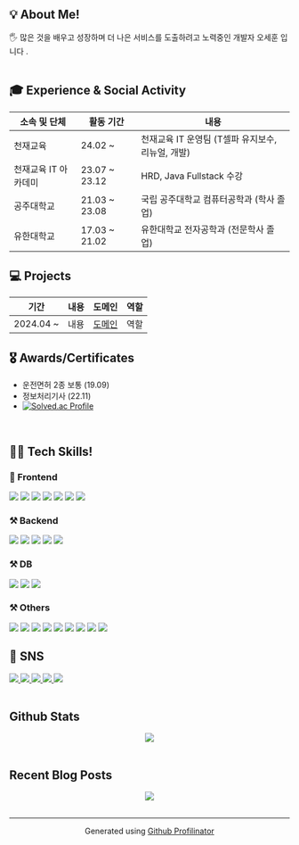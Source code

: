 <h2>💡 About Me!  </h2>

<h>🖐 많은 것을 배우고 성장하며 더 나은 서비스를 도출하려고 노력중인 개발자 오세훈 입니다 </b>.  <br></br></h>

<h2>🎓 Experience & Social Activity</h2>

|소속 및 단체|활동 기간|내용|
|---|---|---|
|천재교육|24.02 ~  | 천재교육 IT 운영팀 (T셀파 유지보수, 리뉴얼, 개발)|
|천재교육 IT 아카데미|23.07 ~ 23.12  | HRD, Java Fullstack 수강|
|공주대학교|21.03 ~ 23.08  | 국립 공주대학교 컴퓨터공학과 (학사 졸업)|
|유한대학교|17.03 ~ 21.02  | 유한대학교 전자공학과 (전문학사 졸업)|



<h2>💻 Projects</h3>

|기간|내용|도메인|역할|
|---|---|---|---|
|2024.04 ~ |내용|<a href="">도메인</a>|역할|

<h2>🎖️ Awards/Certificates</h2>

* 운전면허 2종 보통 (19.09) <br>
* 정보처리기사 (22.11) <br>
* [![Solved.ac Profile](http://mazassumnida.wtf/api/v2/generate_badge?boj=sedo)](https://solved.ac/sedo/)
<br/>
<d></d>

<h2>👨‍💻 Tech Skills!  </h2>
<h3>📲 Frontend </h3>
<div>
<img src ="https://img.shields.io/badge/JAVASCRIPT-F7DF1E.svg?&style=for-the-badge&logo=JavaScript&logoColor=black"/>
<img src ="https://img.shields.io/badge/HTML5-E34F26.svg?&style=for-the-badge&logo=HTML5&logoColor=white"/>
<img src ="https://img.shields.io/badge/CSS3-1572B6.svg?&style=for-the-badge&logo=CSS3&logoColor=white"/>
<img src="https://img.shields.io/badge/jquery-0769AD?style=for-the-badge&logo=jquery&logoColor=white">
<img src="https://img.shields.io/badge/jsp-FF4000?style=for-the-badge&logo=jsr&logoColor=white">
<img src ="https://img.shields.io/badge/thymeleaf-005F0F.svg?&style=for-the-badge&logo=thymeleaf&logoColor=white"/>
<img src="https://img.shields.io/badge/apachefreemarker-326CAC?style=for-the-badge&logo=apachefreemarker&logoColor=white">
</div>

<h3>⚒ Backend </h3>
<div>
<img  src="https://img.shields.io/badge/java-FF160B?style=for-the-badge&logo=Jameson&logoColor=white"/>
<img src ="https://img.shields.io/badge/SPRING-6DB33F.svg?&style=for-the-badge&logo=Spring&logoColor=white"/>
<img src ="https://img.shields.io/badge/SPRING BOOT-6DB33F.svg?&style=for-the-badge&logo=SpringBoot&logoColor=white"/>
<img src ="https://img.shields.io/badge/Python-blue.svg?&style=for-the-badge&logo=Python&logoColor=white"/>
<img src ="https://img.shields.io/badge/kotlin-7F52FF.svg?&style=for-the-badge&logo=kotlin&logoColor=white"/>
</div>

<h3>⚒ DB</h3>
<div>
<img src ="https://img.shields.io/badge/MySQL-4479A1.svg?&style=for-the-badge&logo=MYSQL&logoColor=white"/>
<img src ="https://img.shields.io/badge/MariaDB-003545.svg?&style=for-the-badge&logo=MariaDB&logoColor=white"/>
<img src ="https://img.shields.io/badge/microsoftsqlserver-CC2927.svg?&style=for-the-badge&logo=microsoftsqlserver&logoColor=white"/>
</div>

<h3>⚒ Others</h3>
<div>
<img src ="https://img.shields.io/badge/android-34A853.svg?&style=for-the-badge&logo=android&logoColor=white"/>
<img src ="https://img.shields.io/badge/androidstudio-3DDC84.svg?&style=for-the-badge&logo=androidstudio&logoColor=white"/>
<img src ="https://img.shields.io/badge/opencv-5C3EE8.svg?&style=for-the-badge&logo=opencv&logoColor=white"/>
<img src ="https://img.shields.io/badge/jenkins-D24939.svg?&style=for-the-badge&logo=jenkins&logoColor=white"/>
<img src ="https://img.shields.io/badge/Redis-FF4438.svg?&style=for-the-badge&logo=Redis&logoColor=white"/>
<img src ="https://img.shields.io/badge/git-F05032.svg?&style=for-the-badge&logo=git&logoColor=white"/>
<img src ="https://img.shields.io/badge/github-181717.svg?&style=for-the-badge&logo=github&logoColor=white"/>
<img src ="https://img.shields.io/badge/gitlab-FC6D26.svg?&style=for-the-badge&logo=gitlab&logoColor=white"/>
<img src ="https://img.shields.io/badge/terminal-4D4D4D.svg?&style=for-the-badge&logo=windowsterminal&logoColor=white"/>
</div>

<h2>📝 SNS </h2>
<div>
<a alt="github" href="https://github.com/sedoll" target="_blank">
<img src="https://img.shields.io/badge/github-%2324292e.svg?&style=for-the-badge&logo=github&logoColor=white"/>
</a>
<a alt="instagram" href="https://www.instagram.com/se_do11/" target="_blank">
<img src="https://img.shields.io/badge/Instagram-E4405F?style=for-the-badge&logo=instagram&logoColor=white">
</a>
<a alt="naver blog" href="https://blog.naver.com/tmvmffpsej" target="_blank">
<img src="https://img.shields.io/badge/Naver blog-03C75A?style=for-the-badge&logo=naver&logoColor=white">
</a>
<a alt="velog" href="https://velog.io/@sedo11/posts" target="_blank">
<img src="https://img.shields.io/badge/Velog-20C997?style=for-the-badge&logo=velog&logoColor=white">
</a>
<a href="https://www.reddit.com/user/Educational_Daikon87" target="_blank">
<img src="https://img.shields.io/badge/Reddit-FF4500?style=for-the-badge&logo=reddit&logoColor=white"></a>
</div>
<br/>

## Github Stats  
<div align="center"><img src="https://github-readme-stats.vercel.app/api?username=sedoll&show_icons=true&count_private=true&hide_border=true" align="center" /></div>  
<br/>  


## Recent Blog Posts  
<div align="center">
<img src="https://komarev.com/ghpvc/?username=sedoll&&style=flat-square" align="center" />
</div>  
<br/>  

----
<div align="center">Generated using <a href="https://profilinator.rishav.dev/" target="_blank">Github Profilinator</a></div>
